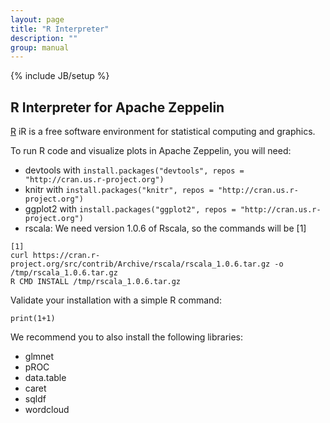 ```yaml
---
layout: page
title: "R Interpreter"
description: ""
group: manual
---
```

{% include JB/setup %}

## R Interpreter for Apache Zeppelin

[R](https://www.r-project.org) iR is a free software environment for statistical computing and graphics.

To run R code and visualize plots in Apache Zeppelin, you will need:

+ devtools with `install.packages("devtools", repos = "http://cran.us.r-project.org")`
+ knitr with `install.packages("knitr", repos = "http://cran.us.r-project.org")`
+ ggplot2 with `install.packages("ggplot2", repos = "http://cran.us.r-project.org")`
+ rscala: We need version 1.0.6 of Rscala, so the commands will be [1]

```
[1]
curl https://cran.r-project.org/src/contrib/Archive/rscala/rscala_1.0.6.tar.gz -o /tmp/rscala_1.0.6.tar.gz
R CMD INSTALL /tmp/rscala_1.0.6.tar.gz
```

Validate your installation with a simple R command:

```
print(1+1)
```

We recommend you to also install the following libraries:

+ glmnet
+ pROC
+ data.table
+ caret
+ sqldf
+ wordcloud
